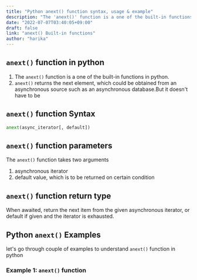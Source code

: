 ```yaml
---
title: "Python anext() function syntax, usage & example"
description: "The 'anext()' function is a one of the built-in functions in python"
date: "2022-07-07T03:40:05+09:00"
draft: false
link: "anext() Built-in functions"
author: "harika"
---
```


## `anext()` function in python

1. The `anext()` function is a one of the built-in functions in python.
2. `anext()` returns the next element, which could be obtained from an asynchronous source such as an asynchronous database.But it doesn't have to be

## `anext()` function Syntax 

```python
anext(async_iterator[, default])
```
## `anext()` function parameters

The `anext()` function takes two arguments 
1. asynchronous iterator
2. default value, which is to be returned on certain condition


## `anext()` function return type

When awaited, return the next item from the given asynchronous iterator, or default if given and the iterator is exhausted.

## Python `anext()` Examples

let's go through couple of examples to understand `anext()` function in python

### Example 1: `anext()` function
